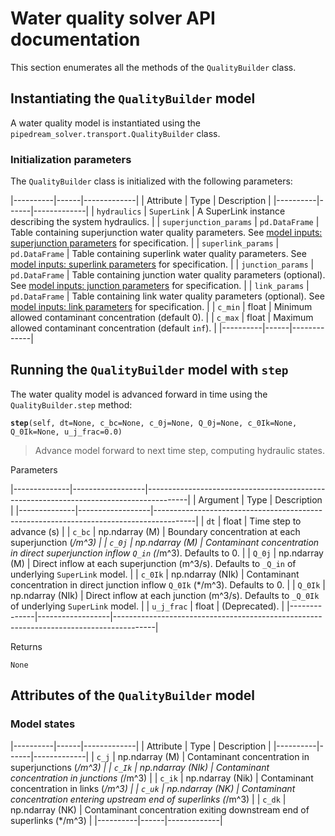 # Water quality solver API documentation

This section enumerates all the methods of the `QualityBuilder` class.

## Instantiating the `QualityBuilder` model

A water quality model is instantiated using the `pipedream_solver.transport.QualityBuilder` class.

### Initialization parameters

The `QualityBuilder` class is initialized with the following parameters:

|----------|------|-------------|
| Attribute | Type | Description |
|----------|------|-------------|
| `hydraulics` | `SuperLink` | A SuperLink instance describing the system hydraulics.  |
| `superjunction_params` | `pd.DataFrame` | Table containing superjunction water quality parameters. See [model inputs: superjunction parameters](/pipedream/model-inputs.html#superjunction-parameters) for specification. |
| `superlink_params` | `pd.DataFrame` | Table containing superlink water quality parameters. See [model inputs: superlink parameters](/pipedream/model-inputs.html#superlink-parameters) for specification. |
| `junction_params` | `pd.DataFrame` | Table containing junction water quality parameters (optional). See [model inputs: junction parameters](/pipedream/model-inputs.html#junction-parameters) for specification.   |
| `link_params` | `pd.DataFrame` | Table containing link water quality parameters (optional). See [model inputs: link parameters](/pipedream/model-inputs.html#link-parameters) for specification. |
| `c_min` | float | Minimum allowed contaminant concentration (default 0). |
| `c_max` | float | Maximum allowed contaminant concentration (default `inf`). |
|----------|------|-------------|

## Running the `QualityBuilder` model with `step`

The water quality model is advanced forward in time using the `QualityBuilder.step` method:

<b>`step`</b>`(self, dt=None, c_bc=None, c_0j=None, Q_0j=None, c_0Ik=None, Q_0Ik=None, u_j_frac=0.0)`

> Advance model forward to next time step, computing hydraulic states.

  Parameters

|--------------|------------------|----------------------------------------------------------------------------------------|
| Argument     | Type             | Description                                                                            |
|--------------|------------------|----------------------------------------------------------------------------------------|
| `dt`         | float            | Time step to advance (s)                                                                |
| `c_bc`       | np.ndarray (M)   | Boundary concentration at each superjunction (*/m^3)                                 |
| `c_0j`       | np.ndarray (M)   | Contaminant concentration in direct superjunction inflow `Q_in` (*/m^3). Defaults to 0.  |
| `Q_0j`       | np.ndarray (M)   | Direct inflow at each superjunction (m^3/s). Defaults to `_Q_in` of underlying `SuperLink` model.  |
| `c_0Ik`      | np.ndarray (NIk) | Contaminant concentration in direct junction inflow `Q_0Ik` (*/m^3). Defaults to 0. |
| `Q_0Ik`      | np.ndarray (NIk) | Direct inflow at each junction (m^3/s). Defaults to `_Q_0Ik` of underlying `SuperLink` model. |
| `u_j_frac` | float | (Deprecated). |
|--------------|------------------|----------------------------------------------------------------------------------------|

  Returns
  
  `None`


## Attributes of the `QualityBuilder` model

### Model states

|----------|------|-------------|
| Attribute | Type | Description |
|----------|------|-------------|
| `c_j`     | np.ndarray (M) | Contaminant concentration in superjunctions (*/m^3) |
| `c_Ik` | np.ndarray (NIk) | Contaminant concentration in junctions (*/m^3) |
| `c_ik`    | np.ndarray (Nik) | Contaminant concentration in links (*/m^3) |
| `c_uk` | np.ndarray (NK) | Contaminant concentration entering upstream end of superlinks (*/m^3) |
| `c_dk` | np.ndarray (NK) | Contaminant concentration exiting downstream end of superlinks (*/m^3) |
|----------|------|-------------|



